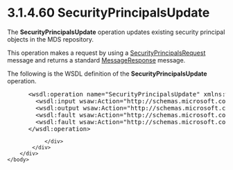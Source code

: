 <html dir="LTR" xmlns:mshelp="http://msdn.microsoft.com/mshelp" xmlns:ddue="http://ddue.schemas.microsoft.com/authoring/2003/5" xmlns:xlink="http://www.w3.org/1999/xlink" xmlns:tool="http://www.microsoft.com/tooltip">
    <head>
        <meta http-equiv="Content-Type" content="text/html; CHARSET=utf-8"></meta>
        <meta name="save" content="history"></meta>
        <title>3.1.4.60 SecurityPrincipalsUpdate</title>
        <xml>
            <mshelp:toctitle title="3.1.4.60 SecurityPrincipalsUpdate"></mshelp:toctitle>
            <mshelp:rltitle title="[MS-SSMDSWS-15]: SecurityPrincipalsUpdate"></mshelp:rltitle>
            <mshelp:keyword index="A" term="e5f19e55-27e3-4125-bfd4-4e6b19ea6f44"></mshelp:keyword>
            <mshelp:attr name="DCSext.ContentType" value="open specification"></mshelp:attr>
            <mshelp:attr name="AssetID" value="e5f19e55-27e3-4125-bfd4-4e6b19ea6f44"></mshelp:attr>
            <mshelp:attr name="TopicType" value="kbRef"></mshelp:attr>
            <mshelp:attr name="DCSext.Title" value="[MS-SSMDSWS-15]: SecurityPrincipalsUpdate" />
        </xml>
    </head>
    <body>
        <div id="header">
            <h1 class="heading">3.1.4.60 SecurityPrincipalsUpdate</h1>
        </div>
        <div id="mainSection">
            <div id="mainBody">
                <div id="allHistory" class="saveHistory"></div>
                <div id="sectionSection0" class="section" name="collapseableSection">
                    

<p>The <b>SecurityPrincipalsUpdate</b> operation updates
existing security principal objects in the MDS repository.</p>

<p>This operation makes a request by using a <a href="39ddbb0b-421e-4cf1-b6a7-e5dcea8a63b5.htm">SecurityPrincipalsRequest</a>
message and returns a standard <a href="81713c2d-8c41-43bd-85dd-e106c538c3ae.htm">MessageResponse</a> message.</p>

<p>The following is the WSDL definition of the <b>SecurityPrincipalsUpdate</b>
operation.</p>

<dl>
<dd>
<div><pre> &lt;wsdl:operation name=&quot;SecurityPrincipalsUpdate&quot; xmlns:wsdl=&quot;http://schemas.xmlsoap.org/wsdl/&quot;&gt;
   &lt;wsdl:input wsaw:Action=&quot;http://schemas.microsoft.com/sqlserver/masterdataservices/2009/09/IService/SecurityPrincipalsUpdate&quot; name=&quot;SecurityPrincipalsRequest&quot; message=&quot;tns:SecurityPrincipalsRequest&quot; xmlns:wsaw=&quot;http://www.w3.org/2006/05/addressing/wsdl&quot; /&gt;
   &lt;wsdl:output wsaw:Action=&quot;http://schemas.microsoft.com/sqlserver/masterdataservices/2009/09/IService/SecurityPrincipalsUpdateResponse&quot; name=&quot;MessageResponse&quot; message=&quot;tns:MessageResponse&quot; xmlns:wsaw=&quot;http://www.w3.org/2006/05/addressing/wsdl&quot; /&gt;
   &lt;wsdl:fault wsaw:Action=&quot;http://schemas.microsoft.com/sqlserver/masterdataservices/2009/09/IService/SecurityPrincipalsUpdateEditionExpiredMessageFault&quot; name=&quot;EditionExpiredMessageFault&quot; message=&quot;tns:IService_SecurityPrincipalsUpdate_EditionExpiredMessageFault_FaultMessage&quot; xmlns:wsaw=&quot;http://www.w3.org/2006/05/addressing/wsdl&quot; /&gt;
   &lt;wsdl:fault wsaw:Action=&quot;http://schemas.microsoft.com/sqlserver/masterdataservices/2009/09/IService/SecurityPrincipalsUpdateSkuNotSupportedMessageFault&quot; name=&quot;SkuNotSupportedMessageFault&quot; message=&quot;tns:IService_SecurityPrincipalsUpdate_SkuNotSupportedMessageFault_FaultMessage&quot; xmlns:wsaw=&quot;http://www.w3.org/2006/05/addressing/wsdl&quot; /&gt;
 &lt;/wsdl:operation&gt;
</pre></div>
</dd></dl>


                </div>
            </div>
        </div>
    </body>
</html>